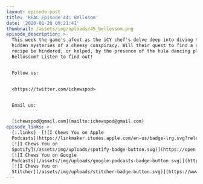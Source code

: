 ```yaml
---
layout: episode-post
title: 'REAL Episode 44: Bellosom'
date: '2020-01-28 09:21:41'
thumbnail: /assets/img/uploads/45_bellossom.png
episode_description: >-
  This week the game's afoot as the iCY chef's delve deep into diving the long
  hidden mysteries of a cheesy conspiracy. Will their quest to find a delicious
  recipe be hindered, or helped, by the presence of the hula dancing plant
  Bellossom? Listen to find out!


  Follow us:


  <https://twitter.com/ichewspod>


  Email us:


  [ichewspod@gmail.com](mailto:ichewspod@gmail.com)
episode_links: >-
  {:.links}  [![I Chews You on Apple
  Podcasts](https://linkmaker.itunes.apple.com/en-us/badge-lrg.svg?releaseDate=2019-04-16T00:00:00Z&kind=podcast&bubble=podcasts)](https://podcasts.apple.com/us/podcast/i-chews-you/id1455409177?i=1000463254474) 
  [![I Chews You on
  Spotify](/assets/img/uploads/spotify-badge-button.svg)](https://open.spotify.com/episode/39IvXbqyo6jEstD7M6xTUd?si=LK2NUBprRxm6a0hjPOEROQ) 
  [![I Chews You on Google
  Podcasts](/assets/img/uploads/google-podcasts-badge-button.svg)](https://podcasts.google.com/?feed=aHR0cDovL2ljaGV3c3lvdS5saWJzeW4uY29tL3Jzcw&episode=NjBkMzE4MTItNDRkNS00ZTg3LThkOGMtNDZjNmJmZDg0NWMw) 
  [![I Chews You on
  Stitcher](/assets/img/uploads/stitcher-badge-button.svg)](https://www.stitcher.com/podcast/i-chews-you/e/66736604)
---
```


